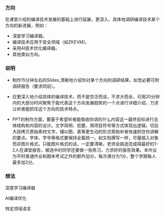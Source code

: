 ### 方向

在课堂介绍的编译技术发展的基础上进行延展，更深入、具体地调研编译技术某个方向的新进展，例如：

- 深度学习编译器。
- 编译技术应用于安全领域（如ZKEVM)。
- 采用AI技术优化编译器。
- 其他类似方向。

### 说明

- 制作15分钟左右的Slides,清晰地介绍你对某个方向的调研结果，如觉必要可附调研报告（要求同前）。

- 应更深入地介绍具体的编译技术，而不是空泛而谈，不求大而全，可用20分钟内的大部分时间聚焦于能代表这个方向发展趋势的一个点进行详细介绍，力求让听者能抓住这个方向的技术特点。
- PPT的制作方面，要基于希望听者能吸收你讲的什么内容这一最终目标进行总体结构和内容的设计。文字简明、扼要，用项目符号等方式体现出逻辑，切忌大段拷贝原始素材文字。辅以图、表等更生动的形式帮助听者快速抓住你讲解的要点。字体、字号等格式要保持全篇统一。如文档撰写一样，尽量插入对象而非图片格式，只能图片格式的话，一定要清晰。老师会挑选完成得最好的1-2人在课堂报告，被选中的同学还要做一些练习，力求好的报告效果。本作业为平时普通作业和期末考试之外的额外加分，每次满分为1分，整个学期每人最多加2分。

### 想法

深度学习编译器

AI编译优化

特定领域语言